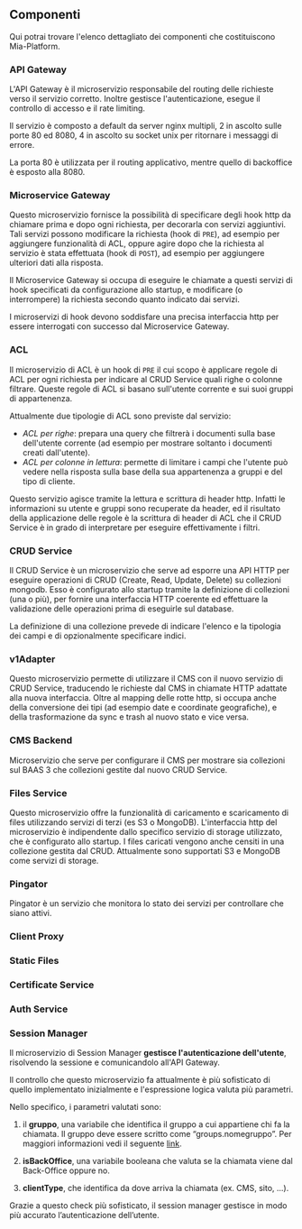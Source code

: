 ## Componenti ##
Qui potrai trovare l'elenco dettagliato dei componenti che costituiscono Mia-Platform.

### API Gateway ###

L'API Gateway è il microservizio responsabile del routing delle richieste verso il servizio corretto.
Inoltre gestisce l'autenticazione, esegue il controllo di accesso e il rate limiting.

Il servizio è composto a default da server nginx multipli, 2 in ascolto sulle porte 80 ed 8080, 4 in ascolto su socket unix per ritornare i messaggi di errore.

La porta 80 è utilizzata per il routing applicativo, mentre quello di backoffice è esposto alla 8080.


### Microservice Gateway ###

Questo microservizio fornisce la possibilità di specificare degli hook http da chiamare prima e dopo ogni richiesta, per decorarla con servizi aggiuntivi.
Tali servizi possono modificare la richiesta (hook di `PRE`), ad esempio per aggiungere funzionalità di ACL, oppure agire dopo che la richiesta al servizio è stata effettuata (hook di `POST`), ad esempio per aggiungere ulteriori dati alla risposta.

Il Microservice Gateway si occupa di eseguire le chiamate a questi servizi di hook specificati da configurazione allo startup, e modificare (o interrompere) la richiesta secondo quanto indicato dai servizi.


I microservizi di hook devono soddisfare una precisa interfaccia http per essere interrogati con successo dal Microservice Gateway.

### ACL ###

Il microservizio di ACL è un hook di `PRE` il cui scopo è applicare regole di ACL per ogni richiesta per indicare al CRUD Service quali righe o colonne filtrare.
Queste regole di ACL si basano sull'utente corrente e sui suoi gruppi di appartenenza.


Attualmente due tipologie di ACL sono previste dal servizio:

- *ACL per righe*: prepara una query che filtrerà i documenti sulla base dell'utente corrente (ad esempio per mostrare soltanto i documenti creati dall'utente).
- *ACL per colonne in lettura*: permette di limitare i campi che l'utente può vedere nella risposta sulla base della sua appartenenza a gruppi e del tipo di cliente.

Questo servizio agisce tramite la lettura e scrittura di header http. Infatti le informazioni su utente e gruppi sono recuperate da header, ed il risultato della applicazione delle regole è la scrittura di header di ACL che il CRUD Service è in grado di interpretare per eseguire effettivamente i filtri.


### CRUD Service ###

Il CRUD Service è un microservizio che serve ad esporre una API HTTP per eseguire operazioni di CRUD (Create, Read, Update, Delete) su collezioni mongodb.
Esso è configurato allo startup tramite la definizione di collezioni (una o più), per fornire una interfaccia HTTP coerente ed effettuare la validazione delle operazioni prima di eseguirle sul database.

La definizione di una collezione prevede di indicare l'elenco e la tipologia dei campi e di opzionalmente specificare indici.

### v1Adapter ###

Questo microservizio permette di utilizzare il CMS con il nuovo servizio di CRUD Service, traducendo le richieste dal CMS in chiamate HTTP adattate alla nuova interfaccia.
Oltre al mapping delle rotte http, si occupa anche della conversione dei tipi (ad esempio date e coordinate geografiche), e della trasformazione da sync e trash al nuovo stato e vice versa.


### CMS Backend ###

Microservizio che serve per configurare il CMS per mostrare sia collezioni sul BAAS 3 che collezioni gestite dal nuovo CRUD Service.

### Files Service ###

Questo microservizio offre la funzionalità di caricamento e scaricamento di files utilizzando servizi di terzi (es S3 o MongoDB). L'interfaccia http del microservizio è indipendente dallo specifico servizio di storage utilizzato, che è configurato allo startup. I files caricati vengono anche censiti in una collezione gestita dal CRUD.
Attualmente sono supportati S3 e MongoDB come servizi di storage.



### Pingator ###

Pingator è un servizio che monitora lo stato dei servizi per controllare che siano attivi.


### Client Proxy ###

### Static Files ###

### Certificate Service ###

### Auth Service ###

### Session Manager ###

Il microservizio di Session Manager **gestisce l'autenticazione dell'utente**, risolvendo la sessione e comunicandolo all'API Gateway.

Il controllo che questo microservizio fa attualmente è più sofisticato di quello implementato inizialmente e l'espressione logica valuta più parametri.

Nello specifico, i parametri valutati sono:

1. il **gruppo**, una variabile che identifica il gruppo a cui appartiene chi fa la chiamata. Il gruppo deve essere scritto come “groups.nomegruppo”. Per maggiori informazioni vedi il seguente [link](https://docs.mia-platform.eu/configurator/conf_cms/#5-controllo-accessi-sui-gruppi-acl-sui-gruppi).

2. **isBackOffice**, una variabile booleana che valuta se la chiamata viene dal Back-Office oppure no.

3. **clientType**, che identifica da dove arriva la chiamata (ex. CMS, sito, ...).

Grazie a questo check più sofisticato, il session manager gestisce in modo più accurato l’autenticazione dell’utente. 
